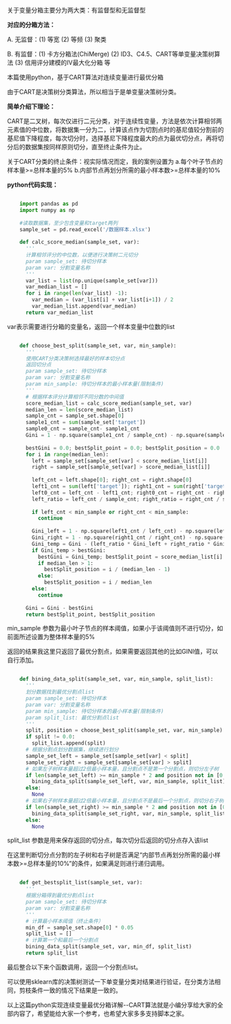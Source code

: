 关于变量分箱主要分为两大类：有监督型和无监督型

**对应的分箱方法：**

A. 无监督：(1) 等宽 (2) 等频 (3) 聚类

B. 有监督：(1) 卡方分箱法(ChiMerge) (2) ID3、C4.5、CART等单变量决策树算法 (3) 信用评分建模的IV最大化分箱 等

本篇使用python，基于CART算法对连续变量进行最优分箱

由于CART是决策树分类算法，所以相当于是单变量决策树分类。

**简单介绍下理论：**

CART是二叉树，每次仅进行二元分类，对于连续性变量，方法是依次计算相邻两元素值的中位数，将数据集一分为二，计算该点作为切割点时的基尼值较分割前的基尼值下降程度，每次切分时，选择基尼下降程度最大的点为最优切分点，再将切分后的数据集按同样原则切分，直至终止条件为止。

关于CART分类的终止条件：视实际情况而定，我的案例设置为 a.每个叶子节点的样本量>=总样本量的5%
b.内部节点再划分所需的最小样本数>=总样本量的10%

**python代码实现：**

```python

    import pandas as pd
    import numpy as np
     
    #读取数据集，至少包含变量和target两列
    sample_set = pd.read_excel('/数据样本.xlsx')
     
    def calc_score_median(sample_set, var):
      '''
      计算相邻评分的中位数，以便进行决策树二元切分
      param sample_set: 待切分样本
      param var: 分割变量名称
      '''
      var_list = list(np.unique(sample_set[var]))
      var_median_list = []
      for i in range(len(var_list) -1):
        var_median = (var_list[i] + var_list[i+1]) / 2
        var_median_list.append(var_median)
      return var_median_list
```

var表示需要进行分箱的变量名，返回一个样本变量中位数的list

```python

    def choose_best_split(sample_set, var, min_sample):
      '''
      使用CART分类决策树选择最好的样本切分点
      返回切分点
      param sample_set: 待切分样本
      param var: 分割变量名称
      param min_sample: 待切分样本的最小样本量(限制条件)
      '''
      # 根据样本评分计算相邻不同分数的中间值
      score_median_list = calc_score_median(sample_set, var)
      median_len = len(score_median_list)
      sample_cnt = sample_set.shape[0]
      sample1_cnt = sum(sample_set['target'])
      sample0_cnt = sample_cnt- sample1_cnt
      Gini = 1 - np.square(sample1_cnt / sample_cnt) - np.square(sample0_cnt / sample_cnt)
      
      bestGini = 0.0; bestSplit_point = 0.0; bestSplit_position = 0.0
      for i in range(median_len):
        left = sample_set[sample_set[var] < score_median_list[i]]
        right = sample_set[sample_set[var] > score_median_list[i]]
        
        left_cnt = left.shape[0]; right_cnt = right.shape[0]
        left1_cnt = sum(left['target']); right1_cnt = sum(right['target'])
        left0_cnt = left_cnt - left1_cnt; right0_cnt = right_cnt - right1_cnt
        left_ratio = left_cnt / sample_cnt; right_ratio = right_cnt / sample_cnt
        
        if left_cnt < min_sample or right_cnt < min_sample:
          continue
        
        Gini_left = 1 - np.square(left1_cnt / left_cnt) - np.square(left0_cnt / left_cnt)
        Gini_right = 1 - np.square(right1_cnt / right_cnt) - np.square(right0_cnt / right_cnt)
        Gini_temp = Gini - (left_ratio * Gini_left + right_ratio * Gini_right)
        if Gini_temp > bestGini:
          bestGini = Gini_temp; bestSplit_point = score_median_list[i]
          if median_len > 1:
            bestSplit_position = i / (median_len - 1)
          else:
            bestSplit_position = i / median_len
        else:
          continue
            
      Gini = Gini - bestGini
      return bestSplit_point, bestSplit_position
```

min_sample 参数为最小叶子节点的样本阈值，如果小于该阈值则不进行切分，如前面所述设置为整体样本量的5%

返回的结果我这里只返回了最优分割点，如果需要返回其他的比如GINI值，可以自行添加。

```python

    def bining_data_split(sample_set, var, min_sample, split_list):
      '''
      划分数据找到最优分割点list
      param sample_set: 待切分样本
      param var: 分割变量名称
      param min_sample: 待切分样本的最小样本量(限制条件)
      param split_list: 最优分割点list
      '''
      split, position = choose_best_split(sample_set, var, min_sample)
      if split != 0.0:
        split_list.append(split)
      # 根据分割点划分数据集，继续进行划分
      sample_set_left = sample_set[sample_set[var] < split]
      sample_set_right = sample_set[sample_set[var] > split]
      # 如果左子树样本量超过2倍最小样本量，且分割点不是第一个分割点，则切分左子树
      if len(sample_set_left) >= min_sample * 2 and position not in [0.0, 1.0]:
        bining_data_split(sample_set_left, var, min_sample, split_list)
      else:
        None
      # 如果右子树样本量超过2倍最小样本量，且分割点不是最后一个分割点，则切分右子树
      if len(sample_set_right) >= min_sample * 2 and position not in [0.0, 1.0]:
        bining_data_split(sample_set_right, var, min_sample, split_list)
      else:
        None
```

split_list 参数是用来保存返回的切分点，每次切分后返回的切分点存入该list

在这里判断切分点分割的左子树和右子树是否满足“内部节点再划分所需的最小样本数>=总样本量的10%”的条件，如果满足则进行递归调用。

```python

    def get_bestsplit_list(sample_set, var):
      '''
      根据分箱得到最优分割点list
      param sample_set: 待切分样本
      param var: 分割变量名称
      '''
      # 计算最小样本阈值（终止条件）
      min_df = sample_set.shape[0] * 0.05
      split_list = []
      # 计算第一个和最后一个分割点
      bining_data_split(sample_set, var, min_df, split_list)
      return split_list
```

最后整合以下来个函数调用，返回一个分割点list。

可以使用sklearn库的决策树测试一下单变量分类对结果进行验证，在分类方法相同，剪枝条件一致的情况下结果是一致的。

以上这篇python实现连续变量最优分箱详解--CART算法就是小编分享给大家的全部内容了，希望能给大家一个参考，也希望大家多多支持脚本之家。

